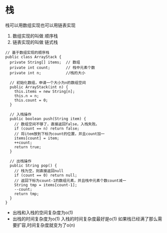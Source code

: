 # 栈

栈可以用数组实现也可以用链表实现
1. 数组实现的叫做 顺序栈
2. 链表实现的叫做 链式栈

```
// 基于数组实现的顺序栈
public class ArrayStack {
  private String[] items;  // 数组
  private int count;       // 栈中元素个数
  private int n;           //栈的大小

  // 初始化数组，申请一个大小为n的数组空间
  public ArrayStack(int n) {
    this.items = new String[n];
    this.n = n;
    this.count = 0;
  }

  // 入栈操作
  public boolean push(String item) {
    // 数组空间不够了，直接返回false，入栈失败。
    if (count == n) return false;
    // 将item放到下标为count的位置，并且count加一
    items[count] = item;
    ++count;
    return true;
  }
  
  // 出栈操作
  public String pop() {
    // 栈为空，则直接返回null
    if (count == 0) return null;
    // 返回下标为count-1的数组元素，并且栈中元素个数count减一
    String tmp = items[count-1];
    --count;
    return tmp;
  }
}
```

* 出栈和入栈的空间复杂度为o(1)
* 出栈的时间复杂度为o(1) 入栈的时间复杂度最好是o(1) 如果栈已经满了那么需要扩容,时间复杂度就变为了o(n)